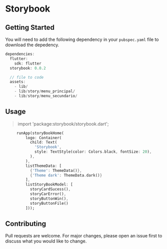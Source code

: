 # Storybook


## Getting Started

You will need to add the following dependency in your `pubspec.yaml` file to download the depedency.

```dart
dependencies:
  flutter:
    sdk: flutter
  storybook: 0.0.2

  // file to code
  assets:
    - lib/
    - lib/story/menu_principal/
    - lib/story/menu_secundario/
```

## Usage

 > import 'package:storybook/storybook.dart';

 ```dart
      runApp(storyBookHome(
          logo: Container(
            child: Text(
              'Storybook',
              style: TextStyle(color: Colors.black, fontSize: 20),
            ),
          ),
          listThemeData: [
            {'Theme': ThemeData()},
            {'Theme dark': ThemeData.dark()}
          ],
          listStoryBookModel: [
            storyCardSucess(),
            storyCarError(),
            storyButtonWin(),
            storyButtonFile()
          ]));
 ```

## Contributing

Pull requests are welcome. For major changes, please open an issue first to discuss what you would like to change.
